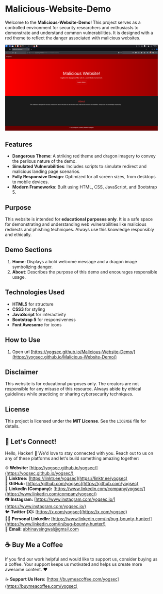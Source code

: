 # Malicious-Website-Demo

Welcome to the **Malicious-Website-Demo**! This project serves as a controlled environment for security researchers and enthusiasts to demonstrate and understand common vulnerabilities. It is designed with a red theme to reflect the danger associated with malicious websites.

![screenshot](https://github.com/yogsec/Malicious-Website-Demo/blob/main/Screenshot_2025-01-07_17_32_45.png?raw=true)

## Features
- **Dangerous Theme**: A striking red theme and dragon imagery to convey the perilous nature of the demo.
- **Simulated Vulnerabilities**: Includes scripts to simulate redirect and malicious landing page scenarios.
- **Fully Responsive Design**: Optimized for all screen sizes, from desktops to mobile devices.
- **Modern Frameworks**: Built using HTML, CSS, JavaScript, and Bootstrap 5.

## Purpose
This website is intended for **educational purposes only**. It is a safe space for demonstrating and understanding web vulnerabilities like malicious redirects and phishing techniques. Always use this knowledge responsibly and ethically.

## Demo Sections

1. **Home**: Displays a bold welcome message and a dragon image symbolizing danger.
2. **About**: Describes the purpose of this demo and encourages responsible usage.

## Technologies Used
- **HTML5** for structure
- **CSS3** for styling
- **JavaScript** for interactivity
- **Bootstrap 5** for responsiveness
- **Font Awesome** for icons

## How to Use
1. Open url [https://yogsec.github.io/Malicious-Website-Demo/](https://yogsec.github.io/Malicious-Website-Demo/) 

## Disclaimer
This website is for educational purposes only. The creators are not responsible for any misuse of this resource. Always abide by ethical guidelines while practicing or sharing cybersecurity techniques.

## License
This project is licensed under the **MIT License**. See the `LICENSE` file for details.

## 🌟 Let's Connect!

Hello, Hacker! 👋 We'd love to stay connected with you. Reach out to us on any of these platforms and let's build something amazing together:

🌐 **Website:** [https://yogsec.github.io/yogsec/](https://yogsec.github.io/yogsec/)  
📜 **Linktree:** [https://linktr.ee/yogsec](https://linktr.ee/yogsec)  
🔗 **GitHub:** [https://github.com/yogsec](https://github.com/yogsec)  
💼 **LinkedIn (Company):** [https://www.linkedin.com/company/yogsec/](https://www.linkedin.com/company/yogsec/)  
📷 **Instagram:** [https://www.instagram.com/yogsec.io/](https://www.instagram.com/yogsec.io/)  
🐦 **Twitter (X):** [https://x.com/yogsec](https://x.com/yogsec)  
👨‍💼 **Personal LinkedIn:** [https://www.linkedin.com/in/bug-bounty-hunter/](https://www.linkedin.com/in/bug-bounty-hunter/)  
📧 **Email:** abhinavsingwal@gmail.com

## ☕ Buy Me a Coffee

If you find our work helpful and would like to support us, consider buying us a coffee. Your support keeps us motivated and helps us create more awesome content. ❤️

☕ **Support Us Here:** [https://buymeacoffee.com/yogsec](https://buymeacoffee.com/yogsec)



